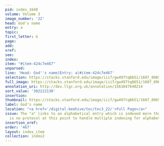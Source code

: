 ```yaml
---
pid: index_1648
volume: Volume 3
image_number: '22'
head: God's name
entry: a
topic:
first_letter: G
page:
add:
xref:
see:
index:
item: "#item-424c7e467"
unparsed:
line: 'Head: God''s name|Entry: a|#item-424c7e467'
selection: https://stacks.stanford.edu/image/iiif/gw497tq8651/1607_0965/1172,2130,397,66/full/0/default.jpg
full_image: https://stacks.stanford.edu/image/iiif/gw497tq8651/1607_0965/full/full/0/default.jpg
annotation_uri: http://dev.llgc.org.uk/annotation/1561047640214
sort_value: '302222130'
insertion:
thumbnail: https://stacks.stanford.edu/image/iiif/gw497tq8651/1607_0965/1172,2130,397,66/150,/0/default.jpg
label: God's name
location: "<a href='/digital-beehive/toc/toc3_22/'>Full Page</a>"
issue: The "a" links to an alphabetical entry which is indexed more than once. There
  is no protocol at this point to handle multiple indexing for alphabetical entries.
insertion_xref:
order: '467'
layout: index_item
collection: index2
---
```

